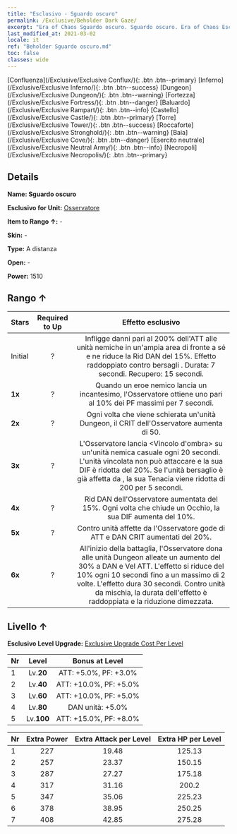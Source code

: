 ```yaml
---
title: "Esclusivo - Sguardo oscuro"
permalink: /Exclusive/Beholder Dark Gaze/
excerpt: "Era of Chaos Sguardo oscuro. Sguardo oscuro. Era of Chaos Esclusivo Sguardo oscuro. Osservatore Esclusivo."
last_modified_at: 2021-03-02
locale: it
ref: "Beholder Sguardo oscuro.md"
toc: false
classes: wide
---
```

 [Confluenza](/Exclusive/Exclusive Conflux/){: .btn .btn--primary} [Inferno](/Exclusive/Exclusive Inferno/){: .btn .btn--success} [Dungeon](/Exclusive/Exclusive Dungeon/){: .btn .btn--warning} [Fortezza](/Exclusive/Exclusive Fortress/){: .btn .btn--danger} [Baluardo](/Exclusive/Exclusive Rampart/){: .btn .btn--info} [Castello](/Exclusive/Exclusive Castle/){: .btn .btn--primary} [Torre](/Exclusive/Exclusive Tower/){: .btn .btn--success} [Roccaforte](/Exclusive/Exclusive Stronghold/){: .btn .btn--warning} [Baia](/Exclusive/Exclusive Cove/){: .btn .btn--danger} [Esercito neutrale](/Exclusive/Exclusive Neutral Army/){: .btn .btn--info} [Necropoli](/Exclusive/Exclusive Necropolis/){: .btn .btn--primary} 

## Details
 **Name: Sguardo oscuro** 

 **Esclusivo for Unit:** [Osservatore](/units/Beholder/) 

 **Item to Rango ↑:** -

 **Skin:** -

 **Type:** A distanza

 **Open:** -

 **Power:** 1510

## Rango ↑

  |     Stars    |  Required to Up | Effetto esclusivo |
  |:-------------|:---------------:|:---------------:|
  |  Initial  | ? | <Vista oscura> Infligge danni pari al 200% dell'ATT alle unità nemiche in un'ampia area di fronte a sé e ne riduce la Rid DAN del 15%. Effetto raddoppiato contro bersagli <storditi>. Durata: 7 secondi. Recupero: 15 secondi. |
  | **1x** <i class="fas fa-star"/> | ? | Quando un eroe nemico lancia un incantesimo, l'Osservatore ottiene uno <scudo> pari al 10% dei PF massimi per 7 secondi. |
  | **2x** <i class="fas fa-star"/> | ? | Ogni volta che viene schierata un'unità Dungeon, il CRIT dell'Osservatore aumenta di 50. |
  | **3x** <i class="fas fa-star"/> | ? | L'Osservatore lancia <Vincolo d'ombra> su un'unità nemica casuale ogni 20 secondi. L'unità vincolata non può attaccare e la sua DIF è ridotta del 20%. Se l'unità bersaglio è già affetta da <Controllo mentale>, la sua Tenacia viene ridotta di 200 per 5 secondi. |
  | **4x** <i class="fas fa-star"/> | ? | Rid DAN dell'Osservatore aumentata del 15%. Ogni volta che chiude un Occhio, la sua DIF aumenta del 10%. |
  | **5x** <i class="fas fa-star"/> | ? | Contro unità affette da <Sanguinamento> l'Osservatore gode di ATT e DAN CRIT aumentati del 20%. |
  | **6x** <i class="fas fa-star"/> | ? | <Benedizione invisibile> All'inizio della battaglia, l'Osservatore dona alle unità Dungeon alleate un aumento del 30% a DAN e Vel ATT. L'effetto si riduce del 10% ogni 10 secondi fino a un massimo di 2 volte. L'effetto dura 30 secondi. Contro unità da mischia, la durata dell'effetto è raddoppiata e la riduzione dimezzata. |


## Livello ↑
 **Esclusivo Level Upgrade:** [Exclusive Upgrade Cost Per Level](/Exclusive/ExclusiveUpgradeCostPerLevel/)

  |  Nr  |   Level  | Bonus at Level |
  |:-----|:--------:|:--------------:|
  | 1 | Lv.**20** | ATT: +5.0%, PF: +3.0% |
  | 2 | Lv.**40** | ATT: +10.0%, PF: +5.0% |
  | 3 | Lv.**60** | ATT: +10.0%, PF: +5.0% |
  | 4 | Lv.**80** | DAN unità: +5.0% |
  | 5 | Lv.**100** | ATT: +15.0%, PF: +8.0% |


  |  Nr  |  Extra Power | Extra Attack per Level | Extra HP per Level |
  |:-----|:--------:|:--------:|:--------:|
  | 1 | 227 | 19.48 | 125.13 |
  | 2 | 257 | 23.37 | 150.15 |
  | 3 | 287 | 27.27 | 175.18 |
  | 4 | 317 | 31.16 | 200.2 |
  | 5 | 347 | 35.06 | 225.23 |
  | 6 | 378 | 38.95 | 250.25 |
  | 7 | 408 | 42.85 | 275.28 |


